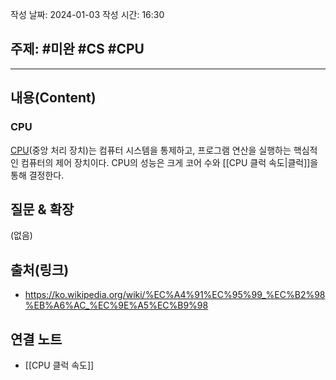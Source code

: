 작성 날짜: 2024-01-03
작성 시간: 16:30

## 주제: #미완 #CS #CPU

----
## 내용(Content)
### CPU
[CPU](https://ko.wikipedia.org/wiki/%EC%A4%91%EC%95%99_%EC%B2%98%EB%A6%AC_%EC%9E%A5%EC%B9%98)(중앙 처리 장치)는 컴퓨터 시스템을 통제하고, 프로그램 연산을 실행하는 핵심적인 컴퓨터의 제어 장치이다. CPU의 성능은 크게 코어 수와 [[CPU 클럭 속도|클럭]]을 통해 결정한다.








## 질문 & 확장

(없음)

## 출처(링크)
- https://ko.wikipedia.org/wiki/%EC%A4%91%EC%95%99_%EC%B2%98%EB%A6%AC_%EC%9E%A5%EC%B9%98

## 연결 노트
- [[CPU 클럭 속도]]









